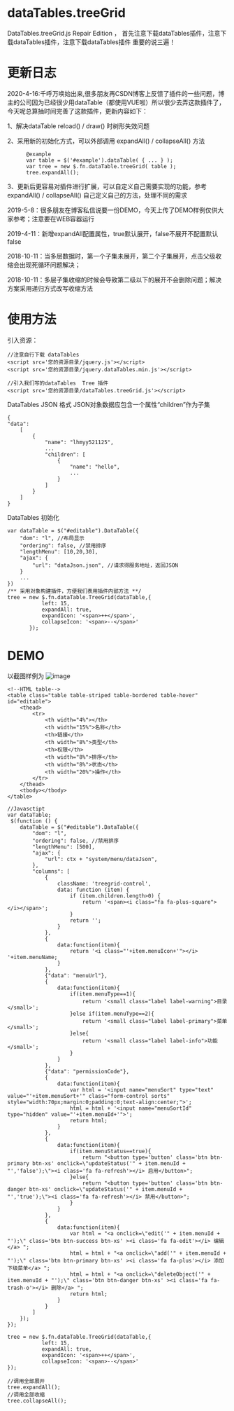 # dataTables.treeGrid
DataTables.treeGrid.js Repair Edition ， 首先注意下载dataTables插件，注意下载dataTables插件，注意下载dataTables插件 重要的说三遍！

# 更新日志

2020-4-16:千呼万唤始出来,很多朋友再CSDN博客上反馈了插件的一些问题，博主的公司因为已经很少用dataTable（都使用VUE啦）所以很少去弄这款插件了，今天呢总算抽时间完善了这款插件，更新内容如下：

1、解决dataTable reload() / draw() 时树形失效问题

2、采用新的初始化方式，可以外部调用  expandAll() / collapseAll() 方法

```
      @example
      var table = $('#example').dataTable( { ... } );
      var tree = new $.fn.dataTable.treeGrid( table );
      tree.expandAll();
```
 3、更新后更容易对插件进行扩展，可以自定义自己需要实现的功能，参考expandAll() / collapseAll() 自己定义自己的方法，处理不同的需求


2019-5-8：很多朋友在博客私信说要一份DEMO，今天上传了DEMO样例仅供大家参考；注意要在WEB容器运行

2019-4-11：新增expandAll配置属性，true默认展开，false不展开不配置默认false

2018-10-11：当多层数据时，第一个子集未展开，第二个子集展开，点击父级收缩会出现死循环问题解决；

2018-10-11：多层子集收缩的时候会导致第二级以下的展开不会删除问题；解决方案采用递归方式改写收缩方法

# 使用方法
引入资源：


```
//注意自行下载 dataTables  
<script src='您的资源目录/jquery.js'></script>
<script src='您的资源目录/jquery.dataTables.min.js'></script>

//引入我们写的dataTables  Tree 插件
<script src='您的资源目录/dataTables.treeGrid.js'></script>

```

DataTables JSON 格式
JSON对象数据应包含一个属性“children”作为子集

```
{
"data": 
    [
        {
            "name": "lhmyy521125",
            ...
            "children": [
                {
                    "name": "hello",
                    ...
                }
            ]
        }
    ]
}  
```

DataTables 初始化

```
var dataTable = $("#editable").DataTable({
    "dom": "l", //布局显示
    "ordering": false, //禁用排序
    "lengthMenu": [10,20,30],
    "ajax": {
        "url": "dataJson.json", //请求得服务地址，返回JSON
    }
    ...
})
/** 采用对象构建插件，方便我们表用插件内部方法 **/
tree = new $.fn.dataTable.TreeGrid(dataTable,{
           left: 15,
           expandAll: true,
           expandIcon: '<span>++</span>',
           collapseIcon: '<span>--</span>'
       });
```
# DEMO

以截图样例为
![image](http://www.toher.cn/UploadFiles/web_file/20190116234756.png)

```
<!--HTML table-->
<table class="table table-striped table-bordered table-hover" id="editable">
    <thead>
        <tr>
            <th width="4%"></th>
            <th width="15%">名称</th>
            <th>链接</th>
            <th width="8%">类型</th>
            <th>权限</th>
            <th width="8%">排序</th>
            <th width="8%">状态</th>
            <th width="20%">操作</th>
        </tr>
    </thead>
    <tbody></tbody>
</table>
```


```
//Javasctipt 
var dataTable;
 $(function () {
    dataTable = $("#editable").DataTable({
        "dom": "l",
        "ordering": false, //禁用排序
        "lengthMenu": [500],
        "ajax": {
            "url": ctx + "system/menu/dataJson",
        },
        "columns": [
            {
                className: 'treegrid-control',
                data: function (item) {
                    if (item.children.length>0) {
                        return '<span><i class="fa fa-plus-square"></i></span>';
                    }
                    return '';
                }
            },
            {
                data:function(item){
                    return '<i class="'+item.menuIcon+'"></i> '+item.menuName;
                }
            },
            {"data": "menuUrl"},
            {
                data:function(item){
                    if(item.menuType==1){
                        return '<small class="label label-warning">目录</small>';
                    }else if(item.menuType==2){
                        return '<small class="label label-primary">菜单</small>';
                    }else{
                        return '<small class="label label-info">功能</small>';
                    }
                }
            },
            {"data": "permissionCode"},
            {
                data:function(item){
                    var html = '<input name="menuSort" type="text" value="'+item.menuSort+'" class="form-control sorts" style="width:70px;margin:0;padding:0;text-align:center;">';
                    html = html + '<input name="menuSortId" type="hidden" value="'+item.menuId+'">';
                    return html;
                }
            },
            {
                data:function(item){
                    if(item.menuStatus==true){
                        return "<button type='button' class='btn btn-primary btn-xs' onclick=\"updateStatus('" + item.menuId + "','false');\"><i class='fa fa-refresh'></i> 启用</button>";
                    }else{
                        return "<button type='button' class='btn btn-danger btn-xs' onclick=\"updateStatus('" + item.menuId + "','true');\"><i class='fa fa-refresh'></i> 禁用</button>";
                    }
                }
            },
            {
                data:function(item){
                    var html = "<a onclick=\"edit('" + item.menuId + "');\" class='btn btn-success btn-xs' ><i class='fa fa-edit'></i> 编辑</a> ";
                    html = html + "<a onclick=\"add('" + item.menuId + "');\" class='btn btn-primary btn-xs' ><i class='fa fa-plus'></i> 添加下级菜单</a> ";
                    html = html + "<a onclick=\"deleteObject('" + item.menuId + "');\" class='btn btn-danger btn-xs' ><i class='fa fa-trash-o'></i> 删除</a> ";
                    return html;
                }
            }
        ]
    });
});

tree = new $.fn.dataTable.TreeGrid(dataTable,{
           left: 15,
           expandAll: true,
           expandIcon: '<span>++</span>',
           collapseIcon: '<span>--</span>'
});

//调用全部展开
tree.expandAll();
//调用全部收缩
tree.collapseAll();
```
